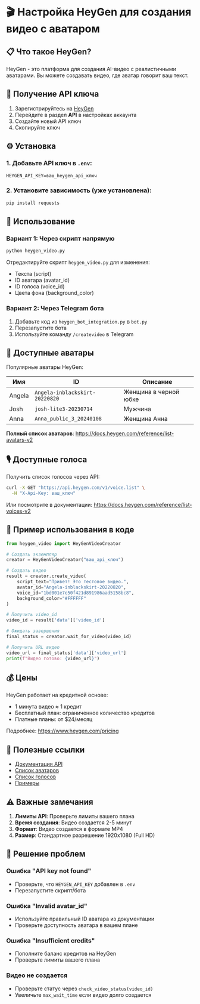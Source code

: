 # 🎬 Настройка HeyGen для создания видео с аватаром

## 📋 Что такое HeyGen?

HeyGen - это платформа для создания AI-видео с реалистичными аватарами. Вы можете создавать видео, где аватар говорит ваш текст.

## 🔑 Получение API ключа

1. Зарегистрируйтесь на [HeyGen](https://www.heygen.com/)
2. Перейдите в раздел **API** в настройках аккаунта
3. Создайте новый API ключ
4. Скопируйте ключ

## ⚙️ Установка

### 1. Добавьте API ключ в `.env`:

```env
HEYGEN_API_KEY=ваш_heygen_api_ключ
```

### 2. Установите зависимость (уже установлена):

```bash
pip install requests
```

## 🚀 Использование

### Вариант 1: Через скрипт напрямую

```bash
python heygen_video.py
```

Отредактируйте скрипт `heygen_video.py` для изменения:
- Текста (script)
- ID аватара (avatar_id)
- ID голоса (voice_id)
- Цвета фона (background_color)

### Вариант 2: Через Telegram бота

1. Добавьте код из `heygen_bot_integration.py` в `bot.py`
2. Перезапустите бота
3. Используйте команду `/createvideo` в Telegram

## 👤 Доступные аватары

Популярные аватары HeyGen:

| Имя | ID | Описание |
|-----|-------|----------|
| Angela | `Angela-inblackskirt-20220820` | Женщина в черной юбке |
| Josh | `josh-lite3-20230714` | Мужчина |
| Anna | `Anna_public_3_20240108` | Женщина Анна |

**Полный список аватаров**: https://docs.heygen.com/reference/list-avatars-v2

## 🎙️ Доступные голоса

Получить список голосов через API:
```bash
curl -X GET "https://api.heygen.com/v1/voice.list" \
  -H "X-Api-Key: ваш_ключ"
```

Или посмотрите в документации: https://docs.heygen.com/reference/list-voices-v2

## 📝 Пример использования в коде

```python
from heygen_video import HeyGenVideoCreator

# Создать экземпляр
creator = HeyGenVideoCreator("ваш_api_ключ")

# Создать видео
result = creator.create_video(
    script_text="Привет! Это тестовое видео.",
    avatar_id="Angela-inblackskirt-20220820",
    voice_id="1bd001e7e50f421d891986aad5158bc8",
    background_color="#FFFFFF"
)

# Получить video_id
video_id = result['data']['video_id']

# Ожидать завершения
final_status = creator.wait_for_video(video_id)

# Получить URL видео
video_url = final_status['data']['video_url']
print(f"Видео готово: {video_url}")
```

## 💰 Цены

HeyGen работает на кредитной основе:
- 1 минута видео ≈ 1 кредит
- Бесплатный план: ограниченное количество кредитов
- Платные планы: от $24/месяц

Подробнее: https://www.heygen.com/pricing

## 🔗 Полезные ссылки

- [Документация API](https://docs.heygen.com/)
- [Список аватаров](https://docs.heygen.com/reference/list-avatars-v2)
- [Список голосов](https://docs.heygen.com/reference/list-voices-v2)
- [Примеры](https://docs.heygen.com/docs/examples)

## ⚠️ Важные замечания

1. **Лимиты API**: Проверьте лимиты вашего плана
2. **Время создания**: Видео создается 2-5 минут
3. **Формат**: Видео создается в формате MP4
4. **Размер**: Стандартное разрешение 1920x1080 (Full HD)

## 🐛 Решение проблем

### Ошибка "API key not found"
- Проверьте, что `HEYGEN_API_KEY` добавлен в `.env`
- Перезапустите скрипт/бота

### Ошибка "Invalid avatar_id"
- Используйте правильный ID аватара из документации
- Проверьте доступность аватара в вашем плане

### Ошибка "Insufficient credits"
- Пополните баланс кредитов на HeyGen
- Проверьте лимиты вашего плана

### Видео не создается
- Проверьте статус через `check_video_status(video_id)`
- Увеличьте `max_wait_time` если видео долго создается
